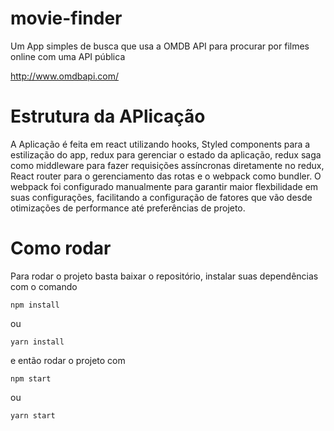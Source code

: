 # movie-finder

Um App simples de busca que usa a OMDB API para procurar por filmes online com uma API pública

http://www.omdbapi.com/

# Estrutura da APlicação

A Aplicação é feita em react utilizando hooks, Styled components para a estilização do app, redux para gerenciar o estado da aplicação,
redux saga como middleware para fazer requisições assíncronas diretamente no redux, React router para o gerenciamento das rotas e 
o webpack como bundler. 
  O webpack foi configurado manualmente para garantir maior flexbilidade em suas configurações, facilitando a configuração de fatores que
vão desde otimizações de performance até preferências de projeto.

# Como rodar

Para rodar o projeto basta baixar o repositório, instalar suas dependências com o comando
```
npm install
```
ou
```
yarn install
```

e então rodar o projeto com 
```
npm start
```
ou
```
yarn start
```
